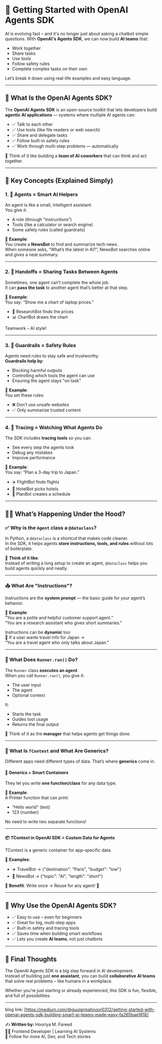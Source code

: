 
# 🧠 Getting Started with OpenAI Agents SDK  

AI is evolving fast – and it's no longer just about asking a chatbot simple questions. With **OpenAI's Agents SDK**, we can now build **AI teams** that:

- Work together  
- Share tasks  
- Use tools  
- Follow safety rules  
- Complete complex tasks on their own  

Let’s break it down using real-life examples and easy language.

---

## 🧰 What Is the OpenAI Agents SDK?

The **OpenAI Agents SDK** is an open-source toolkit that lets developers build **agentic AI applications** — systems where multiple AI agents can:

- ✅ Talk to each other  
- ✅ Use tools (like file readers or web search)  
- ✅ Share and delegate tasks  
- ✅ Follow built-in safety rules  
- ✅ Work through multi-step problems — automatically  

🧠 Think of it like building a **team of AI coworkers** that can think and act together.

---

## 🔑 Key Concepts (Explained Simply)

### 1. 🤖 Agents = Smart AI Helpers  
An agent is like a small, intelligent assistant.  
You give it:  
- A role (through “instructions”)  
- Tools (like a calculator or search engine)  
- Some safety rules (called guardrails)  

📌 **Example**:  
You create a **NewsBot** to find and summarize tech news.  
When someone asks, “What’s the latest in AI?”, NewsBot searches online and gives a neat summary.

---

### 2. 🔁 Handoffs = Sharing Tasks Between Agents  
Sometimes, one agent can’t complete the whole job.  
It can **pass the task** to another agent that’s better at that step.

📌 **Example**:  
You say: “Show me a chart of laptop prices.”  
- 🧠 ResearchBot finds the prices  
- 📊 ChartBot draws the chart  

Teamwork – AI style!

---

### 3. 🔐 Guardrails = Safety Rules  
Agents need rules to stay safe and trustworthy.  
**Guardrails help by**:  
- Blocking harmful outputs  
- Controlling which tools the agent can use  
- Ensuring the agent stays "on task"

📌 **Example**:  
You set these rules:  
- ❌ Don’t use unsafe websites  
- ✅ Only summarize trusted content  

---

### 4. 🔎 Tracing = Watching What Agents Do  
The SDK includes **tracing tools** so you can:  
- See every step the agents took  
- Debug any mistakes  
- Improve performance  

📌 **Example**:  
You say: “Plan a 3-day trip to Japan.”  
- ✈️ FlightBot finds flights  
- 🏨 HotelBot picks hotels  
- 📅 PlanBot creates a schedule  

---

## 👩‍💻 What’s Happening Under the Hood?

### ✅ Why is the `Agent` class a `@dataclass`?  
In Python, a `@dataclass` is a shortcut that makes code cleaner.  
In the SDK, it helps agents **store instructions, tools, and rules** without lots of boilerplate.

📌 **Think of it like**:  
Instead of writing a long setup to create an agent, `@dataclass` helps you build agents quickly and neatly.

---


### 📥 What Are "Instructions"?  
Instructions are the **system prompt** — the basic guide for your agent’s behavior.

📌 **Example**:  
“You are a polite and helpful customer support agent.”  
“You are a research assistant who gives short summaries.”

Instructions can be **dynamic** too:  
📌 If a user wants travel info for Japan →  
“You are a travel agent who only talks about Japan.”

---

### 🧠 What Does `Runner.run()` Do?

The `Runner` class **executes an agent**.  
When you call `Runner.run()`, you give it:  
- The user input  
- The agent  
- Optional context  

It:  
- Starts the task  
- Guides tool usage  
- Returns the final output  

📌 Think of it as the **manager** that helps agents get things done.

---

### 🔄 What Is `TContext` and What Are Generics?

Different apps need different types of data. That’s where **generics** come in.

#### 🧩 Generics = Smart Containers  
They let you write **one function/class** for any data type.  

📌 **Example**:  
A Printer function that can print:  
- “Hello world” (text)  
- 123 (number)  

No need to write two separate functions!

---

#### 📦 TContext in OpenAI SDK = Custom Data for Agents  
TContext is a generic container for app-specific data.  

📌 **Examples**:  
- ✈️ TravelBot → {"destination": "Paris", "budget": "low"}  
- 📰 NewsBot → {"topic": "AI", "length": "short"}  

🎯 **Benefit**: Write once → Reuse for any agent! 🚀

---

## 🎯 Why Use the OpenAI Agents SDK?

- ✅ Easy to use – even for beginners  
- ✅ Great for big, multi-step apps  
- ✅ Built-in safety and tracing tools  
- ✅ Saves time when building smart workflows  
- ✅ Lets you create **AI teams**, not just chatbots  

---

## 🧩 Final Thoughts  
The OpenAI Agents SDK is a big step forward in AI development.  
Instead of building just **one assistant**, you can build **collaborative AI teams** that solve real problems – like humans in a workplace.  

Whether you’re just starting or already experienced, this SDK is fun, flexible, and full of possibilities.

---

blog link: [https://medium.com/@guujarmahnoor0312/getting-started-with-openai-agents-sdk-building-smart-ai-teams-made-easy-fa265bae1818]

✍️ **Written by:** Hooriya M. Fareed  
👩‍💻 Frontend Developer | Learning AI Systems  
🔗 Follow for more AI, Dev, and Tech stories  
